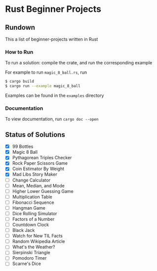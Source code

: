 # Rust Beginner Projects

## Rundown

This a list of beginner-projects written in Rust

### How to Run

To run a solution: compile the crate, and run the corresponding example

For example to run `magic_8_ball.rs`, run
```bash
$ cargo build
$ cargo run --example magic_8_ball
```

Examples can be found in the `examples` directory

### Documentation

To view documentation, run `cargo doc --open`

## Status of Solutions

- [x] 99 Bottles
- [x] Magic 8 Ball
- [x] Pythagorean Triples Checker
- [x] Rock Paper Scissors Game
- [x] Coin Estimator By Weight
- [x] Mad Libs Story Maker
- [ ] Change Calculator
- [ ] Mean, Median, and Mode
- [ ] Higher Lower Guessing Game
- [ ] Multiplication Table
- [ ] Fibonacci Sequence
- [ ] Hangman Game
- [ ] Dice Rolling Simulator
- [ ] Factors of a Number
- [ ] Countdown Clock
- [ ] Black Jack
- [ ] Watch for New TIL Facts
- [ ] Random Wikipedia Article
- [ ] What's the Weather?
- [ ] Sierpinski Triangle
- [ ] Pomodoro Timer
- [ ] Scarne's Dice
